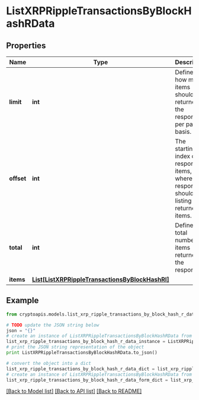 # ListXRPRippleTransactionsByBlockHashRData


## Properties
Name | Type | Description | Notes
------------ | ------------- | ------------- | -------------
**limit** | **int** | Defines how many items should be returned in the response per page basis. | 
**offset** | **int** | The starting index of the response items, i.e. where the response should start listing the returned items. | 
**total** | **int** | Defines the total number of items returned in the response. | 
**items** | [**List[ListXRPRippleTransactionsByBlockHashRI]**](ListXRPRippleTransactionsByBlockHashRI.md) |  | 

## Example

```python
from cryptoapis.models.list_xrp_ripple_transactions_by_block_hash_r_data import ListXRPRippleTransactionsByBlockHashRData

# TODO update the JSON string below
json = "{}"
# create an instance of ListXRPRippleTransactionsByBlockHashRData from a JSON string
list_xrp_ripple_transactions_by_block_hash_r_data_instance = ListXRPRippleTransactionsByBlockHashRData.from_json(json)
# print the JSON string representation of the object
print ListXRPRippleTransactionsByBlockHashRData.to_json()

# convert the object into a dict
list_xrp_ripple_transactions_by_block_hash_r_data_dict = list_xrp_ripple_transactions_by_block_hash_r_data_instance.to_dict()
# create an instance of ListXRPRippleTransactionsByBlockHashRData from a dict
list_xrp_ripple_transactions_by_block_hash_r_data_form_dict = list_xrp_ripple_transactions_by_block_hash_r_data.from_dict(list_xrp_ripple_transactions_by_block_hash_r_data_dict)
```
[[Back to Model list]](../README.md#documentation-for-models) [[Back to API list]](../README.md#documentation-for-api-endpoints) [[Back to README]](../README.md)


